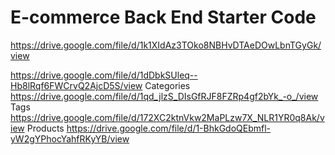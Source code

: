 # E-commerce Back End Starter Code

https://drive.google.com/file/d/1k1XIdAz3TOko8NBHvDTAeDOwLbnTGyGk/view

https://drive.google.com/file/d/1dDbkSUleq--Hb8lRqf6FWCrvQ2AjcD5S/view
Categories
https://drive.google.com/file/d/1qd_jlzS_DIsGfRJF8FZRp4gf2bYk_-o_/view
Tags
https://drive.google.com/file/d/172XC2ktnVkw2MaPLzw7X_NLR1YR0q8Ak/view
Products
https://drive.google.com/file/d/1-BhkGdoQEbmfl-yW2gYPhocYahfRKyYB/view
